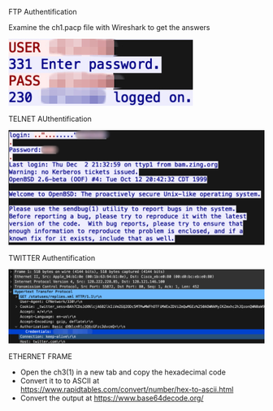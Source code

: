 FTP Authentification

Examine the ch1.pacp file with Wireshark to get the answers

![FTP Authentification](FTP.JPEG)

TELNET AUthentification

![TELNET Authentification](TELNET.JPEG)

TWITTER Authentification

![TWITTER Authentification](TWITTER.JPEG)

ETHERNET FRAME 

- Open the ch3(1) in a new tab and copy the hexadecimal code
- Convert it to to ASCII at https://www.rapidtables.com/convert/number/hex-to-ascii.html
- Convert the output at https://www.base64decode.org/
